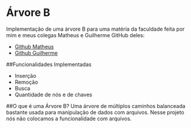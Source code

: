 <h1>Árvore B</h1>
Implementação de uma árvore B para uma matéria da faculdade feita por mim e meus colegas Matheus e Guilherme
GitHub deles:

-  [Github Matheus]
-  [Github Guilherme]

##Funcionalidades Implementadas
-  Inserção
-  Remoção
-  Busca
-  Quantidade de nós e de chaves
  
##O que é uma Árvore B?
Uma árvore de múltiplos caminhos balanceada bastante usada para manipulação de dados com arquivos.
Nesse projeto nós não colocamos a funcionalidade com arquivos.





[Github Guilherme]:https://github.com/GuilhermeWisniewski
[Github Matheus]:https://github.com/matheusymm
